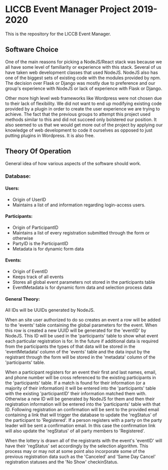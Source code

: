 # LICCB Event Manager Project 2019-2020
This is the repository for the LICCB Event Manager.

## Software Choice
One of the main reasons for picking a NodeJS/React stack was because we all have some level of familiarity or experience with this stack. Several of us have taken web development classes that used NodeJS. NodeJS also has one of the biggest sets of existing code with the modules provided by npm. The decision over Flask or Django was mostly due to preference and our group's experience with NodeJS or lack of experience with Flask or Django.

Other more high level web frameworks like Wordpress were not chosen due to their lack of flexibility. We did not want to end up modifying existing code provided by a plugin in order to create the user experience we are trying to achieve. The fact that the previous groups to attempt this project used methods similar to this and did not succeed only bolstered our position. It also seemed to us that we would get more out of the project by applying our knowledge of web development to code it ourselves as opposed to just putting plugins in Wordpress. It is also free.

## Theory Of Operation
General idea of how various aspects of the software should work.

### Database:

#### Users:
* Origin of UserID
* Maintains a list of and information regarding login-access users.

#### Participants:
* Origin of ParticipantID
* Maintains a list of every registration submitted through the form or otherwise
* PartyID is the ParticipantID
* Metadata is for dynamic form data

#### Events:
* Origin of EventID
* Keeps track of all events
* Stores all global event parameters not stored in the participants table
* EventMetadata is for dynamic form data and selection process data

#### General Theory:
All IDs will be UUIDs generated by NodeJS.

When an site user authorized to do so creates an event a row will be added to the 'events' table containing the global parameters for the event. When this row is created a new UUID will be generated for the 'eventID' by NodeJS. This ID will be used in the 'participants' table to show what event each particular registration is for. In the future if additional data is required from the participants the types of that data will be stored in the 'eventMetadata' column of the 'events' table and the data input by the registrant through the form will be stored in the 'metadata' column of the 'participants' table.

When a participant registers for an event their first and last names, email, and phone number will be cross referenced to the existing participants in the 'participants' table. If a match is found for their information (or a majority of their information) it will be entered into the 'participants' table with the existing 'participantID' their information matched them with. Otherwise a new ID will be generated by NodeJS for them and then their registration information will be entered into the 'participants' table with that ID. Following registration an confirmation will be sent to the provided email containing a link that will trigger the database to update the 'regStatus' of the participant to 'Registered'. If a person registers with a party on the party leader will be sent a confirmation email. In this case the confirmation link will also update the 'regStatus' of all party members to 'Registered'.

When the lottery is drawn all of the registrants with the event's 'eventID' will have their 'regStatus' set accordingly by the selection algorithm. This process may or may not at some point also incorporate some of the previous registration data such as the 'Canceled' and 'Same Day Cancel' registration statuses and the 'No Show' checkinStatus.